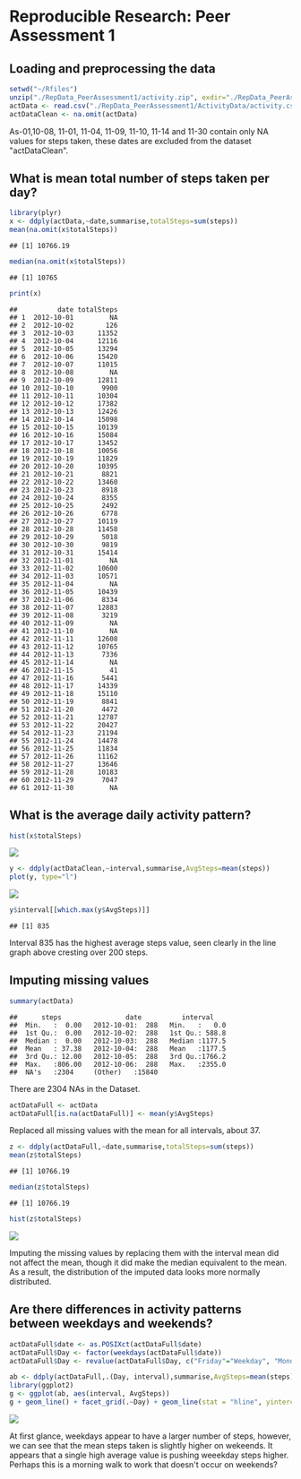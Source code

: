 # Reproducible Research: Peer Assessment 1
## Loading and preprocessing the data

```r
setwd("~/Rfiles")
unzip("./RepData_PeerAssessment1/activity.zip", exdir="./RepData_PeerAssessment1/ActivityData")
actData <- read.csv("./RepData_PeerAssessment1/ActivityData/activity.csv")
actDataClean <- na.omit(actData)                   
```
As-01,10-08, 11-01, 11-04, 11-09, 11-10, 11-14 and 11-30 contain only NA values for 
steps taken, these dates are excluded from the dataset "actDataClean". 

## What is mean total number of steps taken per day?

```r
library(plyr)
x <- ddply(actData,~date,summarise,totalSteps=sum(steps))
mean(na.omit(x$totalSteps))
```

```
## [1] 10766.19
```

```r
median(na.omit(x$totalSteps))
```

```
## [1] 10765
```

```r
print(x)
```

```
##          date totalSteps
## 1  2012-10-01         NA
## 2  2012-10-02        126
## 3  2012-10-03      11352
## 4  2012-10-04      12116
## 5  2012-10-05      13294
## 6  2012-10-06      15420
## 7  2012-10-07      11015
## 8  2012-10-08         NA
## 9  2012-10-09      12811
## 10 2012-10-10       9900
## 11 2012-10-11      10304
## 12 2012-10-12      17382
## 13 2012-10-13      12426
## 14 2012-10-14      15098
## 15 2012-10-15      10139
## 16 2012-10-16      15084
## 17 2012-10-17      13452
## 18 2012-10-18      10056
## 19 2012-10-19      11829
## 20 2012-10-20      10395
## 21 2012-10-21       8821
## 22 2012-10-22      13460
## 23 2012-10-23       8918
## 24 2012-10-24       8355
## 25 2012-10-25       2492
## 26 2012-10-26       6778
## 27 2012-10-27      10119
## 28 2012-10-28      11458
## 29 2012-10-29       5018
## 30 2012-10-30       9819
## 31 2012-10-31      15414
## 32 2012-11-01         NA
## 33 2012-11-02      10600
## 34 2012-11-03      10571
## 35 2012-11-04         NA
## 36 2012-11-05      10439
## 37 2012-11-06       8334
## 38 2012-11-07      12883
## 39 2012-11-08       3219
## 40 2012-11-09         NA
## 41 2012-11-10         NA
## 42 2012-11-11      12608
## 43 2012-11-12      10765
## 44 2012-11-13       7336
## 45 2012-11-14         NA
## 46 2012-11-15         41
## 47 2012-11-16       5441
## 48 2012-11-17      14339
## 49 2012-11-18      15110
## 50 2012-11-19       8841
## 51 2012-11-20       4472
## 52 2012-11-21      12787
## 53 2012-11-22      20427
## 54 2012-11-23      21194
## 55 2012-11-24      14478
## 56 2012-11-25      11834
## 57 2012-11-26      11162
## 58 2012-11-27      13646
## 59 2012-11-28      10183
## 60 2012-11-29       7047
## 61 2012-11-30         NA
```
## What is the average daily activity pattern?

```r
hist(x$totalSteps)
```

![](./PA1_template_files/figure-html/avgdaily-1.png) 

```r
y <- ddply(actDataClean,~interval,summarise,AvgSteps=mean(steps))
plot(y, type="l")
```

![](./PA1_template_files/figure-html/avgdaily-2.png) 

```r
y$interval[[which.max(y$AvgSteps)]]
```

```
## [1] 835
```
Interval 835 has the highest average steps value, seen clearly in the line graph above cresting over 200 steps. 

## Imputing missing values

```r
summary(actData)
```

```
##      steps                date          interval     
##  Min.   :  0.00   2012-10-01:  288   Min.   :   0.0  
##  1st Qu.:  0.00   2012-10-02:  288   1st Qu.: 588.8  
##  Median :  0.00   2012-10-03:  288   Median :1177.5  
##  Mean   : 37.38   2012-10-04:  288   Mean   :1177.5  
##  3rd Qu.: 12.00   2012-10-05:  288   3rd Qu.:1766.2  
##  Max.   :806.00   2012-10-06:  288   Max.   :2355.0  
##  NA's   :2304     (Other)   :15840
```
There are 2304 NAs in the Dataset.  

```r
actDataFull <- actData
actDataFull[is.na(actDataFull)] <- mean(y$AvgSteps)
```
Replaced all missing values with the mean for all intervals, about 37. 
  

```r
z <- ddply(actDataFull,~date,summarise,totalSteps=sum(steps))
mean(z$totalSteps)
```

```
## [1] 10766.19
```

```r
median(z$totalSteps)
```

```
## [1] 10766.19
```

```r
hist(z$totalSteps)
```

![](./PA1_template_files/figure-html/ImputedAnalysis-1.png) 

Imputing the missing values by replacing them with the interval mean did not affect the mean, though it did make the median equivalent to the mean.  As a result, the distribution of the imputed data looks more normally distributed. 

## Are there differences in activity patterns between weekdays and weekends?

```r
actDataFull$date <- as.POSIXct(actDataFull$date)
actDataFull$Day <- factor(weekdays(actDataFull$date))
actDataFull$Day <- revalue(actDataFull$Day, c("Friday"="Weekday", "Monday"="Weekday", "Thursday"="Weekday", "Tuesday"="Weekday", "Wednesday"="Weekday", "Saturday"="Weekend", "Sunday"="Weekend"))
```


```r
ab <- ddply(actDataFull,.(Day, interval),summarise,AvgSteps=mean(steps))
library(ggplot2)
g <- ggplot(ab, aes(interval, AvgSteps))
g + geom_line() + facet_grid(.~Day) + geom_line(stat = "hline", yintercept = "mean", col="red")
```

![](./PA1_template_files/figure-html/plotData-1.png) 


At first glance, weekdays appear to have a larger number of steps, however, we can see that the mean steps taken is slightly higher on wekeends.  It appears that a single high average value is pushing weeekday steps higher. Perhaps this is a morning walk to work that doesn't occur on weekends? 
